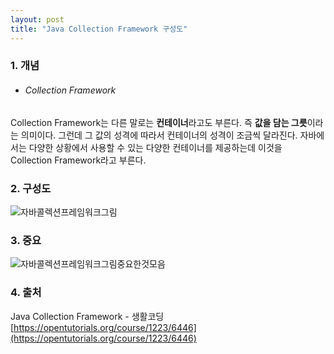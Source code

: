 ```yaml
---
layout: post
title: "Java Collection Framework 구성도"
---
```


### 1. 개념
- ###### Collection Framework
 Collection Framework는 다른 말로는 **컨테이너**라고도 부른다. 즉 **값을 담는 그릇**이라는 의미이다. 그런데 그 값의 성격에 따라서 컨테이너의 성격이 조금씩 달라진다. 자바에서는 다양한 상황에서 사용할 수 있는 다양한 컨테이너를 제공하는데 이것을 Collection Framework라고 부른다.

### 2. 구성도

![자바콜렉션프레임워크그림](http://nokbeondev.github.io/img/java-util-collection.gif)

### 3. 중요

![자바콜렉션프레임워크그림중요한것모음](http://nokbeondev.github.io/img/JavaCollectionFramework.png)

### 4. 출처
Java Collection Framework - 생활코딩
[https://opentutorials.org/course/1223/6446](https://opentutorials.org/course/1223/6446)